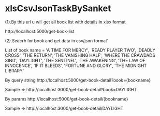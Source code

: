 # xlsCsvJsonTaskBySanket


(1).By this url u will get all book list with details in xlsx format

http://localhost:5000/get-book-list


(2).Seacrh for book and get data in csv/json format'

List of book name = 
'A TIME FOR MERCY',
  'READY PLAYER TWO',
  'DEADLY CROSS',
  'THE RETURN',
  'THE VANISHING HALF',
  'WHERE THE CRAWDADS SING',
  'DAYLIGHT',
  'THE SENTINEL',
  'THE AWAKENING',
  'THE LAW OF INNOCENCE',
  'IF IT BLEEDS',
  'FORTUNE AND GLORY',
  'THE MIDNIGHT LIBRARY'


By query string
http://localhost:5000/get-book-detail?book={bookname}

Sample => http://localhost:3000/get-book-detail?book=DAYLIGHT

By params
http://localhost:5000/get-book-detail/{bookname}

Sample => http://localhost:3000/get-book-detail/DAYLIGHT
